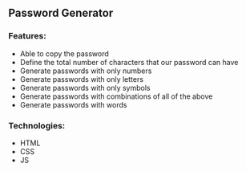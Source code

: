 ## Password Generator

### Features:
* Able to copy the password
* Define the total number of characters that our password can have
* Generate passwords with only numbers
* Generate passwords with only letters
* Generate passwords with only symbols
* Generate passwords with combinations of all of the above
* Generate passwords with words

### Technologies:
* HTML
* CSS
* JS
